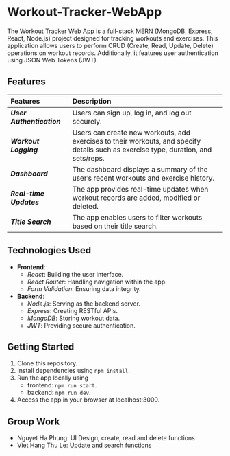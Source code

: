 # Workout-Tracker-WebApp

The Workout Tracker Web App is a full-stack MERN (MongoDB, Express, React, Node.js) project designed for tracking workouts and exercises. This application allows users to perform CRUD (Create, Read, Update, Delete) operations on workout records. Additionally, it features user authentication using JSON Web Tokens (JWT).

## Features

| Features | Description | 
|:------------------|:----------|
| ***User Authentication*** | Users can sign up, log in, and log out securely.|
| ***Workout Logging*** | Users can create new workouts, add exercises to their workouts, and specify details such as exercise type, duration, and sets/reps.|
| ***Dashboard*** | The dashboard displays a summary of the user’s recent workouts and exercise history.|
| ***Real-time Updates*** | The app provides real-time updates when workout records are added, modified or deleted.|
| ***Title Search*** | The app enables users to filter workouts based on their title search.|

## Technologies Used
- **Frontend**: 
    - *React*: Building the user interface.
    - *React Router*: Handling navigation within the app.
    - *Form Validation*: Ensuring data integrity.
- **Backend**: 
    - *Node.js*: Serving as the backend server.
    - *Express*: Creating RESTful APIs.
    - *MongoDB*: Storing workout data.
    - *JWT*: Providing secure authentication.

## Getting Started
1. Clone this repository.
2. Install dependencies using `npm install`.
3. Run the app locally using 
    - frontend: `npm run start`.
    - backend: `npm run dev`.
4. Access the app in your browser at localhost:3000.

## Group Work
- Nguyet Ha Phung: UI Design, create, read and delete functions
- Viet Hang Thu Le: Update and search functions
